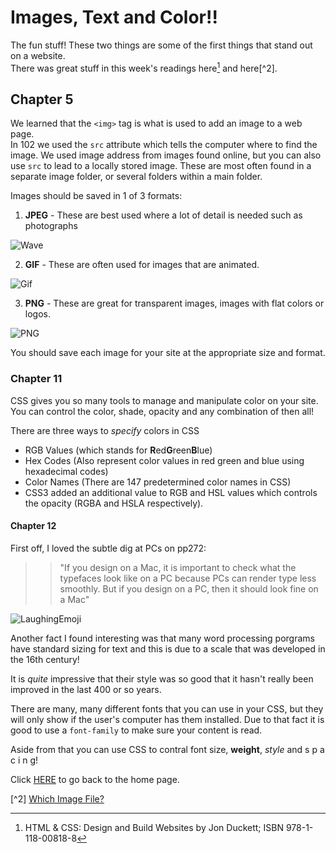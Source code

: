 # Images, Text and Color!!

The fun stuff!  These two things are some of the first things that stand out on a website.  
There was great stuff in this week's readings here[^1] and here[^2].

## Chapter 5

We learned that the `<img>` tag is what is used to add an image to a web page.  
In 102 we used the `src` attribute which tells the computer where to find the image.  We used image address from images found online, but you can also use `src` to lead to a locally stored image.  These are most often found in a separate image folder, or several folders within a main folder. 

Images should be saved in 1 of 3 formats:

1. **JPEG** - These are best used where a lot of detail is needed such as photographs

![Wave](https://encrypted-tbn0.gstatic.com/images?q=tbn:ANd9GcRLNAnS6oQYLFaI9DlBwQHjg-enaggfR96spg&usqp=CAU)

2. **GIF** - These are often used for images that are animated. 

![Gif](https://encrypted-tbn0.gstatic.com/images?q=tbn:ANd9GcR8aESBGukMHNZcgZv6g4qsZCOpkjUEt9T7pA&usqp=CAU)

3. **PNG** - These are great for transparent images, images with flat colors or logos. 

![PNG](https://static.thenounproject.com/png/719767-200.png)

You should save each image for your site at the appropriate size and format. 

### Chapter 11 

CSS gives you so many tools to manage and manipulate color on your site.  You can control the color, shade, opacity and any combination of then all! 

There are three ways to _specify_ colors in CSS
  - RGB Values (which stands for **R**ed**G**reen**B**lue)
  - Hex Codes (Also represent color values in red green and blue using hexadecimal codes)
  - Color Names (There are 147 predetermined color names in CSS)
  - CSS3 added an additional value to RGB and HSL values which controls the opacity (RGBA and HSLA respectively).

  #### Chapter 12

  First off, I loved the subtle dig at PCs on pp272:
  >> "If you design on a Mac, it is important to check what the typefaces look like on a PC because PCs can render type less smoothly.  But if you design on a PC, then it should look fine on a Mac"

![LaughingEmoji](https://encrypted-tbn0.gstatic.com/images?q=tbn:ANd9GcQMvzBDS7hxAD5Q0yLXpA4P-Hy8rkckXh3pYQ&usqp=CAU)

Another fact I found interesting was that many word processing porgrams have standard sizing for text and this is due to a scale that was developed in the 16th century!  

It is _quite_ impressive that their style was so good that it hasn't really been improved in the last 400 or so years.  

There are many, many different fonts that you can use in your CSS, but they will only show if the user's computer has them installed.  Due to that fact it is good to use a `font-family` to make sure your content is read.  

Aside from that you can use CSS to contral font size, **weight**, *style* and s p a c i n g!

Click [HERE](README.md) to go back to the home page.

[^1]: HTML & CSS: Design and Build Websites by Jon Duckett; ISBN 978-1-118-00818-8

[^2] [Which Image File?](https://blog.imagekit.io/jpeg-vs-png-vs-gif-which-image-format-to-use-and-when-c8913ae3e01d)